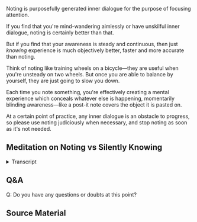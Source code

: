 Noting is purposefully generated inner dialogue for the purpose of focusing attention.

If you find that you're mind-wandering aimlessly or have unskilful inner dialogue, noting is certainly better than that. 

But if you find that your awareness is steady and continuous, then just *knowing* experience is much objectively better, faster and more accurate than noting.

Think of noting like training wheels on a bicycle—they are useful when you're unsteady on two wheels. But once you are able to balance by yourself, they are just going to slow you down. 

Each time you note something, you're effectively creating a mental experience which conceals whatever else is happening, momentarily blinding awareness—like a post-it note covers the object it is pasted on.

At a certain point of practice, any inner dialogue is an obstacle to progress, so please use noting judiciously when necessary, and stop noting as soon as it's not needed. 

## Meditation on Noting vs Silently Knowing


<details>
<summary>Transcript</summary>
 !!! 
meditation instructions on noting 'this' and just knowing 'this'.

</details>


## Q&A

Q: Do you have any questions or doubts at this point?
## Source Material
